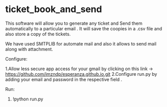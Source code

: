# ticket_book_and_send
This software will allow you to  generate any ticket and Send them automatically to a particular email . It will save the coopies in a .csv file and also store a copy of the tickets.

We have used SMTPLIB for automate mail and also it allows to send mail along with attachment.

Configure:

  1.Allow less secure app access for your gmail by clicking on this link -> https://github.com/imzndp/esperanza.github.io.git
  2.Configure run.py by adding your email and password in the respective field .

Run:
  1. !python run.py
